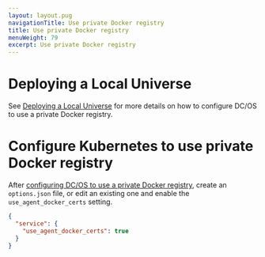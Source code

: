 ```yaml
---
layout: layout.pug
navigationTitle: Use private Docker registry
title: Use private Docker registry
menuWeight: 79
excerpt: Use private Docker registry
---
```


<!-- This source repo for this topic is https://github.com/mesosphere/dcos-kubernetes-cluster -->

# Deploying a Local Universe

See [Deploying a Local Universe](/mesosphere/dcos/1.12/administering-clusters/deploying-a-local-dcos-universe/) for more details on how to configure DC/OS to use a private Docker registry.

# Configure Kubernetes to use private Docker registry

After [configuring DC/OS to use a private Docker registry](/mesosphere/dcos/1.12/administering-clusters/deploying-a-local-dcos-universe/), create an `options.json` file, or edit an existing one and enable the `use_agent_docker_certs` setting.

  ```json
  {
    "service": {
      "use_agent_docker_certs": true
    }
  }
  ```
